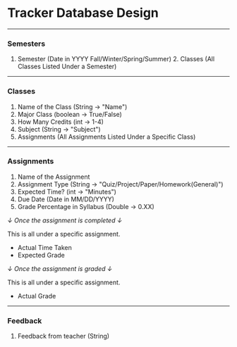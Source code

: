 # Tracker Database Design

---

### Semesters

1. Semester (Date in YYYY Fall/Winter/Spring/Summer)
    2. Classes (All Classes Listed Under a Semester)

---

### Classes

1. Name of the Class (String &rarr; "Name")
2. Major Class (boolean &rarr; True/False)
3. How Many Credits (int &rarr; 1-4)
4. Subject (String &rarr; "Subject")
5. Assignments (All Assignments Listed Under a Specific Class)

---

### Assignments

1. Name of the Assignment
2. Assignment Type (String &rarr; "Quiz/Project/Paper/Homework(General)")
3. Expected Time? (int &rarr; "Minutes")
4. Due Date (Date in MM/DD/YYYY)
5. Grade Percentage in Syllabus (Double &rarr; 0.XX)

*&darr; Once the assignment is completed &darr;*

This is all under a specific assignment.
- Actual Time Taken
- Expected Grade

*&darr; Once the assignment is graded &darr;*

This is all under a specific assignment.
- Actual Grade

---

### Feedback

1. Feedback from teacher (String)